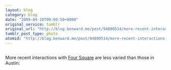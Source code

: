 ```yaml
---
layout: blog
category: blog
date: "2009-04-10T09:00:50+0000"
original_service: tumblr
original_url: "http://blog.benward.me/post/94800514/more-recent-interactions-with-four"
tumblr_post_type: photo
atomid: "http://blog.benward.me/post/94800514/more-recent-interactions-with-four"
---
```

<figure class="photo">
  <img src="http://benward.me/res/tumblr/media/94800514/0.png" alt="">
</figure>

More recent interactions with [Four Square](http://playfoursquare.com) are less varied than those in Austin:

<blockquote>
  <dialog>
    <dt>Ben</dt>
    <dd>@Four Barrel</dd>
    <dt>Four Square</dt>
    <dd>OK! We've got you @ Four Barrel Coffee. (+1 pts!)
    <dt>Ben</dt>
    <dd>@Four Barrel</dd>
    <dt>Four Square</dt>
    <dd>OK! We've got you @ Four Barrel Coffee. (+8 pts!)
    <dt>Ben</dt>
    <dd>@Four Barrel</dd>
    <dt>Four Square</dt>
    <dd>OK! We've got you @ Four Barrel Coffee. (+1 pts!)
    <dt>Ben</dt>
    <dd>@Four Barrel</dd>
  </dialog>
</blockquote>
